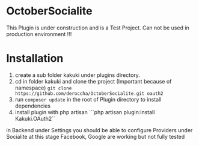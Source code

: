 # OctoberSocialite

This Plugin is under construction and is a Test Project. Can not be used in production environment !!!

# Installation

1. create a sub folder kakuki under plugins directory.
2. cd in folder kakuki and clone the project (Important because of namespace)
```git clone https://github.com/deroccha/OctoberSocialite.git oauth2```
3. run ```composer update``` in the root of Plugin directory to install dependencies
4. install plugin with php artisan ```php artisan plugin:install Kakuki.OAuth2``


in Backend under Settings you should be able to configure Providers under Socialite
at this stage Facebook, Google are working but not fully tested